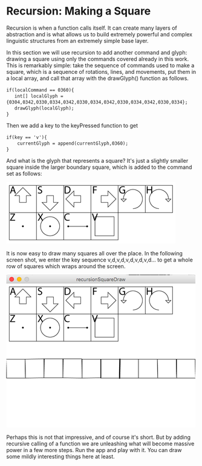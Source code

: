 # Recursion: Making a Square

Recursion is when a function calls itself. It can create many layers of abstraction and is what allows us to build extremely powerful and complex linguistic structures from an extremely simple base layer.  

In this section we will use recursion to add another command and glyph: drawing a square using only the commands covered already in this work.  This is remarkably simple: take the sequence of commands used to make a square, which is a sequence of rotations, lines, and movements, put them in a local array, and call that array with the drawGlyph() function as follows.

    if(localCommand == 0360){
       int[] localGlyph = {0304,0342,0330,0334,0342,0330,0334,0342,0330,0334,0342,0330,0334}; 
       drawGlyph(localGlyph);
    }
    
Then we add a key to the keyPressed function to get 
	
	
    if(key == 'v'){
     	currentGlyph = append(currentGlyph,0360);         
    }

And what is the glyph that represents a square? It's just a slightly smaller square inside the larger boundary square, which is added to the command set as follows:

![](recursionSquareGlyphs.png)

It is now easy to draw many squares all over the place.  In the following screen shot, we enter the key sequence v,d,v,d,v,d,v,d,v,d... to get a whole row of squares which wraps around the screen. 

![](recursionSquareScreenshot.png)

Perhaps this is not that impressive, and of course it's short.  But by adding recursive calling of a function we are unleashing what will become massive power in a few more steps.  Run the app and play with it.  You can draw some mildly interesting things here at least.  

